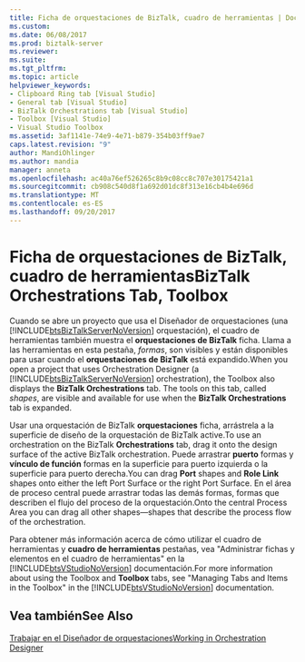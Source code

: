 ```yaml
---
title: Ficha de orquestaciones de BizTalk, cuadro de herramientas | Documentos de Microsoft
ms.custom: 
ms.date: 06/08/2017
ms.prod: biztalk-server
ms.reviewer: 
ms.suite: 
ms.tgt_pltfrm: 
ms.topic: article
helpviewer_keywords:
- Clipboard Ring tab [Visual Studio]
- General tab [Visual Studio]
- BizTalk Orchestrations tab [Visual Studio]
- Toolbox [Visual Studio]
- Visual Studio Toolbox
ms.assetid: 3af1141e-74e9-4e71-b879-354b03ff9ae7
caps.latest.revision: "9"
author: MandiOhlinger
ms.author: mandia
manager: anneta
ms.openlocfilehash: ac40a76ef526265c8b9c08cc8c707e30175421a1
ms.sourcegitcommit: cb908c540d8f1a692d01dc8f313e16cb4b4e696d
ms.translationtype: MT
ms.contentlocale: es-ES
ms.lasthandoff: 09/20/2017
---
```

# <a name="biztalk-orchestrations-tab-toolbox"></a><span data-ttu-id="2a983-102">Ficha de orquestaciones de BizTalk, cuadro de herramientas</span><span class="sxs-lookup"><span data-stu-id="2a983-102">BizTalk Orchestrations Tab, Toolbox</span></span>
<span data-ttu-id="2a983-103">Cuando se abre un proyecto que usa el Diseñador de orquestaciones (una [!INCLUDE[btsBizTalkServerNoVersion](../includes/btsbiztalkservernoversion-md.md)] orquestación), el cuadro de herramientas también muestra el **orquestaciones de BizTalk** ficha. Llama a las herramientas en esta pestaña, *formas*, son visibles y están disponibles para usar cuando el **orquestaciones de BizTalk** está expandido.</span><span class="sxs-lookup"><span data-stu-id="2a983-103">When you open a project that uses Orchestration Designer (a [!INCLUDE[btsBizTalkServerNoVersion](../includes/btsbiztalkservernoversion-md.md)] orchestration), the Toolbox also displays the **BizTalk Orchestrations** tab. The tools on this tab, called *shapes*, are visible and available for use when the **BizTalk Orchestrations** tab is expanded.</span></span>  
  
 <span data-ttu-id="2a983-104">Usar una orquestación de BizTalk **orquestaciones** ficha, arrástrela a la superficie de diseño de la orquestación de BizTalk active.</span><span class="sxs-lookup"><span data-stu-id="2a983-104">To use an orchestration on the BizTalk **Orchestrations** tab, drag it onto the design surface of the active BizTalk orchestration.</span></span> <span data-ttu-id="2a983-105">Puede arrastrar **puerto** formas y **vínculo de función** formas en la superficie para puerto izquierda o la superficie para puerto derecha.</span><span class="sxs-lookup"><span data-stu-id="2a983-105">You can drag **Port** shapes and **Role Link** shapes onto either the left Port Surface or the right Port Surface.</span></span> <span data-ttu-id="2a983-106">En el área de proceso central puede arrastrar todas las demás formas, formas que describen el flujo del proceso de la orquestación.</span><span class="sxs-lookup"><span data-stu-id="2a983-106">Onto the central Process Area you can drag all other shapes—shapes that describe the process flow of the orchestration.</span></span>  
  
 <span data-ttu-id="2a983-107">Para obtener más información acerca de cómo utilizar el cuadro de herramientas y **cuadro de herramientas** pestañas, vea "Administrar fichas y elementos en el cuadro de herramientas" en la [!INCLUDE[btsVStudioNoVersion](../includes/btsvstudionoversion-md.md)] documentación.</span><span class="sxs-lookup"><span data-stu-id="2a983-107">For more information about using the Toolbox and **Toolbox** tabs, see "Managing Tabs and Items in the Toolbox" in the [!INCLUDE[btsVStudioNoVersion](../includes/btsvstudionoversion-md.md)] documentation.</span></span>  
  
## <a name="see-also"></a><span data-ttu-id="2a983-108">Vea también</span><span class="sxs-lookup"><span data-stu-id="2a983-108">See Also</span></span>  
 [<span data-ttu-id="2a983-109">Trabajar en el Diseñador de orquestaciones</span><span class="sxs-lookup"><span data-stu-id="2a983-109">Working in Orchestration Designer</span></span>](../core/working-in-orchestration-designer.md)